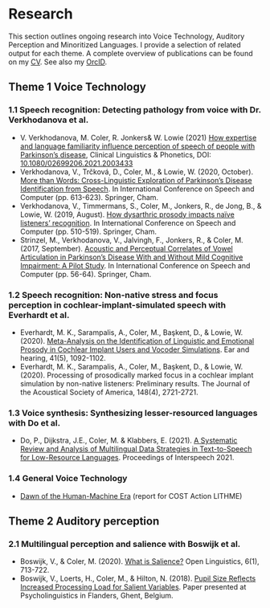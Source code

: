# Research
This section outlines ongoing research into Voice Technology, Auditory Perception and Minoritized Languages. I provide a selection of related output for each theme. A complete overview of publications can be found on my [CV](https://www.overleaf.com/read/hdtxvkzbzyzq). See also my [OrcID](https://orcid.org/0000-0002-7631-5063).

## Theme 1 Voice Technology
### 1.1 Speech recognition: Detecting pathology from voice with Dr. Verkhodanova et al.
- V. Verkhodanova, M. Coler, R. Jonkers\& W. Lowie (2021) [How expertise and language familiarity influence perception of speech of people with Parkinson’s disease](https://research.rug.nl/en/publications/how-expertise-and-language-familiarity-influence-perception-of-sp), Clinical Linguistics & Phonetics, DOI: [10.1080/02699206.2021.2003433](https://doi.org/10.1080/02699206.2021.2003433)
- Verkhodanova, V., Trčková, D., Coler, M., \& Lowie, W. (2020, October). [More than Words: Cross-Linguistic Exploration of Parkinson’s Disease Identification from Speech](https://research.rug.nl/en/publications/more-than-words-cross-linguistic-exploration-of-parkinsons-diseas). In International Conference on Speech and Computer (pp. 613-623). Springer, Cham.
- Verkhodanova, V., Timmermans, S., Coler, M., Jonkers, R., de Jong, B., \& Lowie, W. (2019, August). [How dysarthric prosody impacts naïve listeners’ recognition](https://research.rug.nl/en/publications/how-dysarthric-prosody-impacts-na%C3%AFve-listeners-recognition). In International Conference on Speech and Computer (pp. 510-519). Springer, Cham.
- Strinzel, M., Verkhodanova, V., Jalvingh, F., Jonkers, R., \& Coler, M. (2017, September). [Acoustic and Perceptual Correlates of Vowel Articulation in Parkinson’s Disease With and Without Mild Cognitive Impairment: A Pilot Study](https://research.rug.nl/en/publications/acoustic-and-perceptual-correlates-of-vowel-articulation-in-parki). In International Conference on Speech and Computer (pp. 56-64). Springer, Cham.

### 1.2 Speech recognition: Non-native stress and focus perception in cochlear-implant-simulated speech with Everhardt et al.
- Everhardt, M. K., Sarampalis, A., Coler, M., Başkent, D., & Lowie, W. (2020). [Meta-Analysis on the Identification of Linguistic and Emotional Prosody in Cochlear Implant Users and Vocoder Simulations](https://research.rug.nl/en/publications/meta-analysis-on-the-identification-of-linguistic-and-emotional-p). Ear and hearing, 41(5), 1092-1102.
- Everhardt, M. K., Sarampalis, A., Coler, M., Başkent, D., & Lowie, W. (2020). Processing of prosodically marked focus in a cochlear implant simulation by non-native listeners: Preliminary results. The Journal of the Acoustical Society of America, 148(4), 2721-2721.

### 1.3 Voice synthesis: Synthesizing lesser-resourced languages with Do et al.
-  Do, P., Dijkstra, J.E., Coler, M. \& Klabbers, E. (2021). [A Systematic Review and Analysis of Multilingual Data Strategies in Text-to-Speech for Low-Resource Languages](https://www.isca-speech.org/archive/pdfs/interspeech_2021/do21_interspeech.pdf). Proceedings of Interspeech 2021.

### 1.4 General Voice Technology
- [Dawn of the Human-Machine Era](https://jyx.jyu.fi/handle/123456789/75737) (report for COST Action LITHME)

## Theme 2 Auditory perception

### 2.1 Multilingual perception and salience with Boswijk et al.

- Boswijk, V., & Coler, M. (2020). [What is Salience?](https://research.rug.nl/en/publications/what-is-salience) Open Linguistics, 6(1), 713-722.
- Boswijk, V., Loerts, H., Coler, M., & Hilton, N. (2018). [Pupil Size Reflects Increased Processing Load for Salient Variables](https://research.rug.nl/en/publications/pupil-size-reflects-increased-processing-load-for-salient-variabl). Paper presented at Psycholinguistics in Flanders, Ghent, Belgium.
